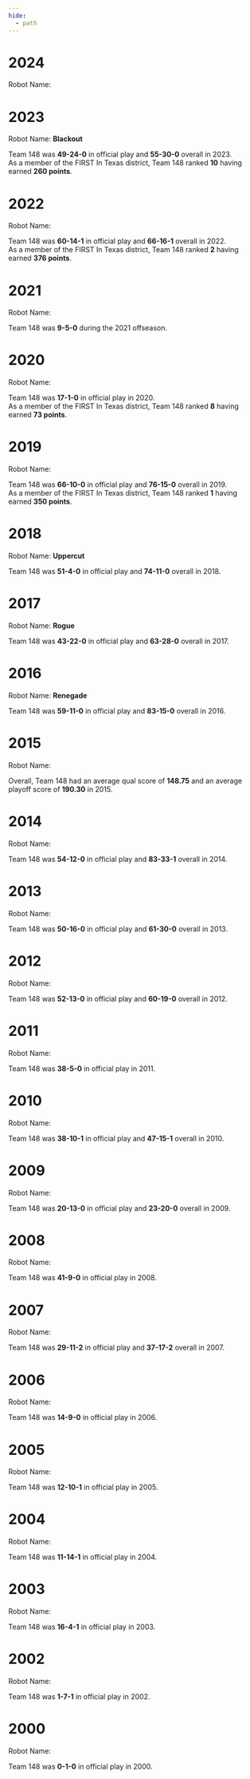 ```yaml
---
hide:
  - path
---
```

# 2024
Robot Name:


# 2023
Robot Name: **Blackout**

Team 148 was **49-24-0** in official play and **55-30-0** overall in 2023.<br>
As a member of the FIRST In Texas district, Team 148 ranked **10** having earned **260 points**.


# 2022
Robot Name: 

Team 148 was **60-14-1** in official play and **66-16-1** overall in 2022. <br>
As a member of the FIRST In Texas district, Team 148 ranked **2** having earned **376 points**.


# 2021
Robot Name: 

Team 148 was **9-5-0** during the 2021 offseason.


# 2020
Robot Name: 

Team 148 was **17-1-0** in official play in 2020.<br>
As a member of the FIRST In Texas district, Team 148 ranked **8** having earned **73 points**.


# 2019
Robot Name: 

Team 148 was **66-10-0** in official play and **76-15-0** overall in 2019.<br>
As a member of the FIRST In Texas district, Team 148 ranked **1** having earned **350 points**.


# 2018
Robot Name: **Uppercut**

Team 148 was **51-4-0** in official play and **74-11-0** overall in 2018.


# 2017
Robot Name: **Rogue**

Team 148 was **43-22-0** in official play and **63-28-0** overall in 2017.


# 2016
Robot Name: **Renegade**

Team 148 was **59-11-0** in official play and **83-15-0** overall in 2016.


# 2015
Robot Name: 

Overall, Team 148 had an average qual score of **148.75** and an average playoff score of **190.30** in 2015.


# 2014
Robot Name: 

Team 148 was **54-12-0** in official play and **83-33-1** overall in 2014.


# 2013
Robot Name: 

Team 148 was **50-16-0** in official play and **61-30-0** overall in 2013.


# 2012
Robot Name: 

Team 148 was **52-13-0** in official play and **60-19-0** overall in 2012.


# 2011
Robot Name: 

Team 148 was **38-5-0** in official play in 2011.


# 2010
Robot Name: 

Team 148 was **38-10-1** in official play and **47-15-1** overall in 2010.


# 2009
Robot Name: 

Team 148 was **20-13-0** in official play and **23-20-0** overall in 2009.


# 2008
Robot Name: 

Team 148 was **41-9-0** in official play in 2008.


# 2007
Robot Name: 

Team 148 was **29-11-2** in official play and **37-17-2** overall in 2007.


# 2006
Robot Name: 

Team 148 was **14-9-0** in official play in 2006.


# 2005
Robot Name: 

Team 148 was **12-10-1** in official play in 2005.


# 2004
Robot Name: 

Team 148 was **11-14-1** in official play in 2004.


# 2003
Robot Name: 

Team 148 was **16-4-1** in official play in 2003.


# 2002
Robot Name: 

Team 148 was **1-7-1** in official play in 2002.


# 2000
Robot Name: 

Team 148 was **0-1-0** in official play in 2000.